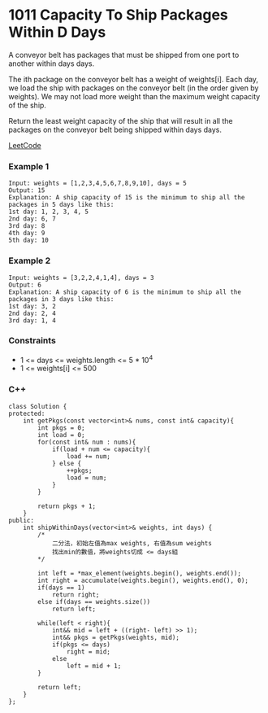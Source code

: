 # 1011 Capacity To Ship Packages Within D Days

A conveyor belt has packages that must be shipped from one port to another within days days.

The ith package on the conveyor belt has a weight of weights[i]. Each day, we load the ship with packages on the conveyor belt (in the order given by weights). We may not load more weight than the maximum weight capacity of the ship.

Return the least weight capacity of the ship that will result in all the packages on the conveyor belt being shipped within days days.

[LeetCode](https://leetcode.cn/problems/capacity-to-ship-packages-within-d-days/)


### Example 1

```
Input: weights = [1,2,3,4,5,6,7,8,9,10], days = 5
Output: 15
Explanation: A ship capacity of 15 is the minimum to ship all the packages in 5 days like this:
1st day: 1, 2, 3, 4, 5
2nd day: 6, 7
3rd day: 8
4th day: 9
5th day: 10

```

### Example 2

```
Input: weights = [3,2,2,4,1,4], days = 3
Output: 6
Explanation: A ship capacity of 6 is the minimum to ship all the packages in 3 days like this:
1st day: 3, 2
2nd day: 2, 4
3rd day: 1, 4
```

### Constraints

* 1 <= days <= weights.length <= 5 * 10<sup>4</sup>
* 1 <= weights[i] <= 500

### C++ 

```
class Solution {
protected:
    int getPkgs(const vector<int>& nums, const int& capacity){
        int pkgs = 0;
        int load = 0;
        for(const int& num : nums){
            if(load + num <= capacity){
                load += num;
            } else {
                ++pkgs;
                load = num;
            }
        }

        return pkgs + 1;
    }
public:
    int shipWithinDays(vector<int>& weights, int days) {
        /*
            二分法，初始左值為max weights, 右值為sum weights
            找出min的數值，將weights切成 <= days組 
        */

        int left = *max_element(weights.begin(), weights.end());
        int right = accumulate(weights.begin(), weights.end(), 0);
        if(days == 1)
            return right;
        else if(days == weights.size())
            return left;

        while(left < right){
            int&& mid = left + ((right- left) >> 1);
            int&& pkgs = getPkgs(weights, mid);
            if(pkgs <= days)
                right = mid;
            else
                left = mid + 1;
        }

        return left;
    }
};
```